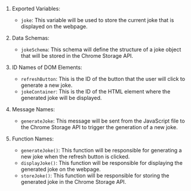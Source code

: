 1. Exported Variables:
   - `joke`: This variable will be used to store the current joke that is displayed on the webpage.

2. Data Schemas:
   - `jokeSchema`: This schema will define the structure of a joke object that will be stored in the Chrome Storage API.

3. ID Names of DOM Elements:
   - `refreshButton`: This is the ID of the button that the user will click to generate a new joke.
   - `jokeContainer`: This is the ID of the HTML element where the generated joke will be displayed.

4. Message Names:
   - `generateJoke`: This message will be sent from the JavaScript file to the Chrome Storage API to trigger the generation of a new joke.

5. Function Names:
   - `generateJoke()`: This function will be responsible for generating a new joke when the refresh button is clicked.
   - `displayJoke()`: This function will be responsible for displaying the generated joke on the webpage.
   - `storeJoke()`: This function will be responsible for storing the generated joke in the Chrome Storage API.